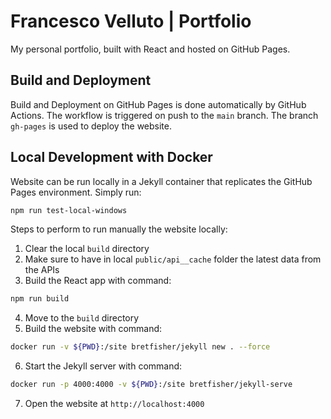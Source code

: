 # Francesco Velluto | Portfolio

My personal portfolio, built with React and hosted on GitHub Pages.

## Build and Deployment

Build and Deployment on GitHub Pages is done automatically by GitHub Actions. The workflow is triggered on push to the `main` branch.
The branch `gh-pages` is used to deploy the website.

## Local Development with Docker

Website can be run locally in a Jekyll container that replicates the GitHub Pages environment.
Simply run:
```bash
npm run test-local-windows
```

Steps to perform to run manually the website locally:
1. Clear the local `build` directory
2. Make sure to have in local `public/api__cache` folder the latest data from the APIs
3. Build the React app with command:
```bash
npm run build
```
4. Move to the `build` directory
5. Build the website with command:
```bash
docker run -v ${PWD}:/site bretfisher/jekyll new . --force
```
6. Start the Jekyll server with command:
```bash
docker run -p 4000:4000 -v ${PWD}:/site bretfisher/jekyll-serve
```
7. Open the website at `http://localhost:4000`